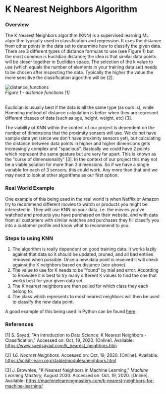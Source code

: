 # K Nearest Neighbors Algorithm
 
### Overview
The K Nearest Neighbors algorithm (KNN) is a supervised learning ML algorithm typically used in classification and regression.  It uses the distance from other points in the data set to determine how to classify the given data.  There are 3 different types of distance formulas to use (see Figure 1) but the most common is Euclidian distance; the idea is that similar data points will be closer together in Euclidian space.  The selection of the k value to use (which equals the number of elements in your training data set) needs to be chosen after inspecting the data.  Typically the higher the value the more sensitive the classification algorithm will be [2].  

![distance_functions](https://i.ibb.co/VLM54NP/distance-functions.jpg)</br>
*Figure 1 - distance functions [1]* </br></br>

Euclidian is usually best if the data is all the same type (as ours is), while Hamming method of distance calculation is better when they are represent different classes of data (such as age, height, weight, etc) [3].

The viability of KNN within the context of our project is dependent on the number of dimensions that the proximity sensors will use.  We do not have sample data yet (since we don't have proximity sensors yet), but calculating the distance between data points in higher and higher dimensions gets increasingly complex and "spacious".  Basically we could have 2 points which represent the same gesture but are very far apart.  This is known as the "curse of dimensionality" [3].  In the context of our project this may not be a viable solution for more than 3 dimensions.  So if we have a single variable for each of 3 sensors, this could work.  Any more than that and we may need to look at other algorithms as our first option.

### Real World Example

One example of this being used in the real world is when Netflix or Amazon try to recommend different movies to watch or products you might be interested in.  They will use KNN on your data, i.e. the movies you've watched and products you have purchased on their website, and with data from all customers with similar watches and purchases they fill classify you into a customer profile and know what to recommend to you.  

### Steps to using KNN

1. The algorithm is really dependent on good training data.  It works lazily against that data so it should be updated, pruned, and all bad entries removed when possible.  Once a new data point is received it will check against the K neighbors based on distance (see above).
2. The value to use for K needs to be "found" by trial and error.  According to Brownlee it is best to try many different K values to find the one that works best for your given data set.
3. The K nearest neighbors are then polled for which class they each belong to.
4. The class which represents to most nearest neighbors will then be used to classify the new data point.

A good example of this being used in Python can be found [here](https://machinelearningmastery.com/tutorial-to-implement-k-nearest-neighbors-in-python-from-scratch/)

### References

[1] S. Sayad, "An introduction to Data Science: K Nearest Neighbors - Classification," Accessed on: Oct. 19, 2020. [Online]. Available: https://www.saedsayad.com/k_nearest_neighbors.htm

[2] *1.6. Nearest Neighbors*.  Accessed on: Oct. 19, 2020.  [Online].  Available:  https://scikit-learn.org/stable/modules/neighbors.html

[3] J. Brownlee, "K-Nearest Neighbors in Machine Learning," *Machine Learning Mastery,* August 2020. Accessed on: Oct. 19, 2020. [Online]. Available: https://machinelearningmastery.com/k-nearest-neighbors-for-machine-learning/
